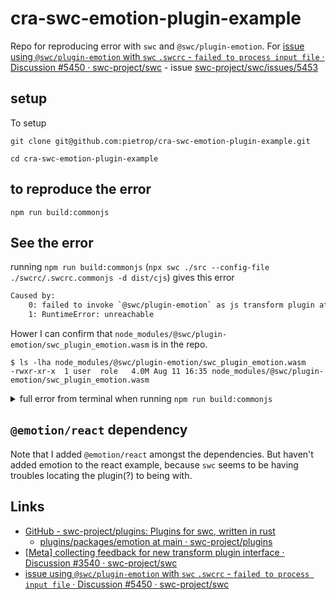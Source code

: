 # cra-swc-emotion-plugin-example

Repo for reproducing error with `swc` and `@swc/plugin-emotion`. For [issue using `@swc/plugin-emotion` with `swc` `.swcrc` - `failed to process input file` · Discussion #5450 · swc-project/swc](https://github.com/swc-project/swc/discussions/5450) - issue [swc-project/swc/issues/5453](https://github.com/swc-project/swc/issues/5453)

## setup 
To setup
```
git clone git@github.com:pietrop/cra-swc-emotion-plugin-example.git
```
```
cd cra-swc-emotion-plugin-example
```
## to reproduce the error
```
npm run build:commonjs
```

## See the error 
running `npm run build:commonjs` (`npx swc ./src --config-file ./swcrc/.swcrc.commonjs -d dist/cjs`) gives this error 

```sh
Caused by:
    0: failed to invoke `@swc/plugin-emotion` as js transform plugin at node_modules/@swc/plugin-emotion/swc_plugin_emotion.wasm
    1: RuntimeError: unreachable
```

Hower I can confirm that `node_modules/@swc/plugin-emotion/swc_plugin_emotion.wasm` is in the repo.

```
$ ls -lha node_modules/@swc/plugin-emotion/swc_plugin_emotion.wasm
-rwxr-xr-x  1 user  role   4.0M Aug 11 16:35 node_modules/@swc/plugin-emotion/swc_plugin_emotion.wasm
```


<details><summary>full error from terminal when running <code>npm run build:commonjs</code></summary>

```sh
> cra-swc-emotion-plugin-example@0.1.0 build:commonjs
> npx swc ./src --config-file ./swcrc/.swcrc.commonjs -d dist/cjs

thread '<unnamed>' panicked at 'called `Result::unwrap()` on an `Err` value: LayoutError', /home/runner/.cargo/registry/src/github.com-1ecc6299db9ec823/rkyv-0.7.39/src/impls/core/mod.rs:266:67
note: run with `RUST_BACKTRACE=1` environment variable to display a backtrace
thread '<unnamed>' panicked at 'called `Result::unwrap()` on an `Err` value: LayoutError', /home/runner/.cargo/registry/src/github.com-1ecc6299db9ec823/rkyv-0.7.39/src/impls/core/mod.rs:266:67
note: run with `RUST_BACKTRACE=1` environment variable to display a backtrace
thread 'thread '<unnamed><unnamed>' panicked at '' panicked at 'failed to invoke plugin: failed to invoke plugin on 'Some("src/App.js")'

Caused by:
    0: failed to invoke `@swc/plugin-emotion` as js transform plugin at node_modules/@swc/plugin-emotion/swc_plugin_emotion.wasm
    1: RuntimeError: unreachable
           at __rust_start_panic (<module>[3485]:0x131e37)
           at rust_panic (<module>[3476]:0x131b1e)
           at std::panicking::rust_panic_with_hook::h6f835c06e363bae7 (<module>[3475]:0x131a9b)
           at std::panicking::begin_panic_handler::{{closure}}::hde80e0a1ba88c211 (<module>[3459]:0x130d31)
           at std::sys_common::backtrace::__rust_end_short_backtrace::hdcc677413d02e608 (<module>[3458]:0x130c70)
           at rust_begin_unwind (<module>[3470]:0x1313c6)
           at core::panicking::panic_fmt::hfa8eb99d625b4b7c (<module>[3643]:0x145938)
           at core::result::unwrap_failed::hdc7db882e306e849 (<module>[3676]:0x146da1)
           at rkyv::impls::core::<impl rkyv::DeserializeUnsized<[U],D> for [T]>::deserialize_unsized::h93e51ac04736fd61 (<module>[69]:0x96bb)
           at swc_common::plugin::serialized::PluginSerializedBytes::deserialize::hade638a1c5fd77cd (<module>[67]:0x7edf)
           at swc_common::plugin::serialized::deserialize_from_ptr::h438cdafee1285f9a (<module>[66]:0x7cf7)
           at __transform_plugin_process_impl (<module>[677]:0x84db5)
           at __transform_plugin_process_impl.command_export (<module>[3772]:0x14cd66)
    2: unreachable', failed to invoke plugin: failed to invoke plugin on 'Some("src/index.js")'

Caused by:
    0: failed to invoke `@swc/plugin-emotion` as js transform plugin at node_modules/@swc/plugin-emotion/swc_plugin_emotion.wasm
    1: RuntimeError: unreachable
           at __rust_start_panic (<module>[3485]:0x131e37)
           at rust_panic (<module>[3476]:0x131b1e)
           at std::panicking::rust_panic_with_hook::h6f835c06e363bae7 (<module>[3475]:0x131a9b)
           at std::panicking::begin_panic_handler::{{closure}}::hde80e0a1ba88c211 (<module>[3459]:0x130d31)
           at std::sys_common::backtrace::__rust_end_short_backtrace::hdcc677413d02e608 (<module>[3458]:0x130c70)
           at rust_begin_unwind (<module>[3470]:0x1313c6)
           at core::panicking::panic_fmt::hfa8eb99d625b4b7c (<module>[3643]:0x145938)
           at core::result::unwrap_failed::hdc7db882e306e849 (<module>[3676]:0x146da1)
           at rkyv::impls::core::<impl rkyv::DeserializeUnsized<[U],D> for [T]>::deserialize_unsized::h93e51ac04736fd61 (<module>[69]:0x96bb)
           at swc_common::plugin::serialized::PluginSerializedBytes::deserialize::hade638a1c5fd77cd (<module>[67]:0x7edf)
           at swc_common::plugin::serialized::deserialize_from_ptr::h438cdafee1285f9a (<module>[66]:0x7cf7)
           at __transform_plugin_process_impl (<module>[677]:0x84db5)
           at __transform_plugin_process_impl.command_export (<module>[3772]:0x14cd66)
    2: unreachable', crates/swc/src/plugin.rs:222:14
note: run with `RUST_BACKTRACE=1` environment variable to display a backtrace
crates/swc/src/plugin.rs:222:14
failed to handle: failed to invoke plugin: failed to invoke plugin on 'Some("src/index.js")'

Caused by:
    0: failed to invoke `@swc/plugin-emotion` as js transform plugin at node_modules/@swc/plugin-emotion/swc_plugin_emotion.wasm
    1: RuntimeError: unreachable
           at __rust_start_panic (<module>[3485]:0x131e37)
           at rust_panic (<module>[3476]:0x131b1e)
           at std::panicking::rust_panic_with_hook::h6f835c06e363bae7 (<module>[3475]:0x131a9b)
           at std::panicking::begin_panic_handler::{{closure}}::hde80e0a1ba88c211 (<module>[3459]:0x130d31)
           at std::sys_common::backtrace::__rust_end_short_backtrace::hdcc677413d02e608 (<module>[3458]:0x130c70)
           at rust_begin_unwind (<module>[3470]:0x1313c6)
           at core::panicking::panic_fmt::hfa8eb99d625b4b7c (<module>[3643]:0x145938)
           at core::result::unwrap_failed::hdc7db882e306e849 (<module>[3676]:0x146da1)
           at rkyv::impls::core::<impl rkyv::DeserializeUnsized<[U],D> for [T]>::deserialize_unsized::h93e51ac04736fd61 (<module>[69]:0x96bb)
           at swc_common::plugin::serialized::PluginSerializedBytes::deserialize::hade638a1c5fd77cd (<module>[67]:0x7edf)
           at swc_common::plugin::serialized::deserialize_from_ptr::h438cdafee1285f9a (<module>[66]:0x7cf7)
           at __transform_plugin_process_impl (<module>[677]:0x84db5)
           at __transform_plugin_process_impl.command_export (<module>[3772]:0x14cd66)
    2: unreachable
failed to handle: failed to invoke plugin: failed to invoke plugin on 'Some("src/App.js")'

Caused by:
    0: failed to invoke `@swc/plugin-emotion` as js transform plugin at node_modules/@swc/plugin-emotion/swc_plugin_emotion.wasm
    1: RuntimeError: unreachable
           at __rust_start_panic (<module>[3485]:0x131e37)
           at rust_panic (<module>[3476]:0x131b1e)
           at std::panicking::rust_panic_with_hook::h6f835c06e363bae7 (<module>[3475]:0x131a9b)
           at std::panicking::begin_panic_handler::{{closure}}::hde80e0a1ba88c211 (<module>[3459]:0x130d31)
           at std::sys_common::backtrace::__rust_end_short_backtrace::hdcc677413d02e608 (<module>[3458]:0x130c70)
           at rust_begin_unwind (<module>[3470]:0x1313c6)
           at core::panicking::panic_fmt::hfa8eb99d625b4b7c (<module>[3643]:0x145938)
           at core::result::unwrap_failed::hdc7db882e306e849 (<module>[3676]:0x146da1)
           at rkyv::impls::core::<impl rkyv::DeserializeUnsized<[U],D> for [T]>::deserialize_unsized::h93e51ac04736fd61 (<module>[69]:0x96bb)
           at swc_common::plugin::serialized::PluginSerializedBytes::deserialize::hade638a1c5fd77cd (<module>[67]:0x7edf)
           at swc_common::plugin::serialized::deserialize_from_ptr::h438cdafee1285f9a (<module>[66]:0x7cf7)
           at __transform_plugin_process_impl (<module>[677]:0x84db5)
           at __transform_plugin_process_impl.command_export (<module>[3772]:0x14cd66)
    2: unreachable
Failed to compile 2 files with swc.
Error: Failed to compile:
src/App.js
src/index.js
    at initialCompilation (/Users/pietropassarelli/CODE/cra-swc-emotion-plugin-example/node_modules/@swc/cli/lib/swc/dir.js:172:19)
    at async dir (/Users/pietropassarelli/CODE/cra-swc-emotion-plugin-example/node_modules/@swc/cli/lib/swc/dir.js:16:5)
```

</details>

##  `@emotion/react` dependency
Note that I added `@emotion/react` amongst the dependencies. But haven't added emotion to the react example, because `swc` seems to be having troubles locating the plugin(?) to being with.

## Links
- [GitHub - swc-project/plugins: Plugins for swc, written in rust](https://github.com/swc-project/plugins)
  - [plugins/packages/emotion at main · swc-project/plugins](https://github.com/swc-project/plugins/tree/main/packages/emotion)
- [[Meta] collecting feedback for new transform plugin interface · Discussion #3540 · swc-project/swc](https://github.com/swc-project/swc/discussions/3540)
- [issue using `@swc/plugin-emotion` with `swc` `.swcrc` - `failed to process input file` · Discussion #5450 · swc-project/swc](https://github.com/swc-project/swc/discussions/5450)
